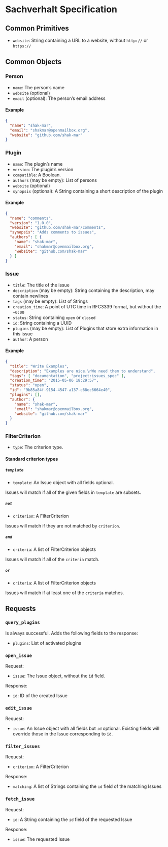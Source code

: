 # Sachverhalt Specification

## Common Primitives

* `website`: String containing a URL to a website, without `http://` or `https://`

## Common Objects

### Person

* `name`: The person’s name
* `website` (optional)
* `email` (optional): The person’s email address

#### Example

```json
{
  "name": "shak-mar",
  "email": "shakmar@openmailbox.org",
  "website": "github.com/shak-mar"
}
```

### Plugin

* `name`: The plugin’s name
* `version`: The plugin’s version
* `compatible`: A Boolean.
* `authors` (may be empty): List of persons
* `website` (optional)
* `synopsis` (optional): A String containing a short description of the plugin

#### Example

```json
{
  "name": "comments",
  "version": "1.0.0",
  "website": "github.com/shak-mar/comments",
  "synopsis": "Adds comments to issues",
  "authors": [ {
    "name": "shak-mar",
    "email": "shakmar@openmailbox.org",
    "website": "github.com/shak-mar"
  } ]
}
```

### Issue

* `title`: The title of the issue
* `description` (may be empty): String containing the description, may contain newlines
* `tags` (may be empty): List of Strings
* `creation_time`: A point of UTC time in RFC3339 format, but without the `+0:00`
* `status`: String containing `open` or `closed`
* `id`: String containing a UUID
* `plugins` (may be empty): List of Plugins that store extra information in this issue
* `author`: A person

#### Example

```json
{
  "title": "Write Examples",
  "description": "Examples are nice.\nWe need them to understand",
  "tags": [ "documentation", "project:issues_spec" ],
  "creation_time": "2015-05-06 18:29:57",
  "status": "open",
  "id": "9b85a84f-9154-4547-a137-c68ec6664e40",
  "plugins": [],
  "author": {
    "name": "shak-mar",
    "email": "shakmar@openmailbox.org",
    "website": "github.com/shak-mar"
  }
}
```

### FilterCriterion

* `type`: The criterion type.

#### Standard criterion types

##### `template`

* `template`: An Issue object with all fields optional.

Issues will match if all of the given fields in `template` are subsets.

##### `not`

* `criterion`: A FilterCriterion

Issues will match if they are not matched by `criterion`.

##### `and`

* `criteria`: A list of FilterCriterion objects

Issues will match if all of the `criteria` match.

##### `or`

* `criteria`: A list of FilterCriterion objects

Issues will match if at least one of the `criteria` matches.

## Requests

### `query_plugins`

Is always successful. Adds the following fields to the response:

* `plugins`: List of activated plugins

### `open_issue`

Request:

* `issue`: The Issue object, without the `id` field.

Response:

* `id`: ID of the created Issue

### `edit_issue`

Request:

* `issue`: An Issue object with all fields but `id` optional. Existing fields will override those in the Issue corresponding to `id`.

### `filter_issues`

Request:

* `criterion`: A FilterCriterion

Response:

* `matching`: A list of Strings containing the `id` field of the matching Issues

### `fetch_issue`

Request:

* `id`: A String containing the `id` field of the requested Issue

Response:

* `issue`: The requested Issue
